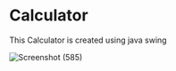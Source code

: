 # Calculator
This Calculator is created using java swing

![Screenshot (585)](https://user-images.githubusercontent.com/87061060/140652850-03a036b0-b7e4-491e-9bbc-f48321b2f47f.png)
